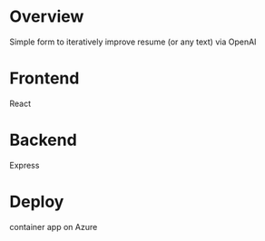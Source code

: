 # Overview
Simple form to iteratively improve resume (or any text) via OpenAI

# Frontend
React

# Backend
Express

# Deploy
container app on Azure